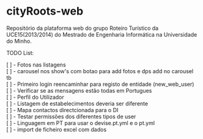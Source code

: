 ﻿cityRoots-web
=============

Repositório da plataforma web do grupo Roteiro Turístico da UCE15(2013/2014) do Mestrado de Engenharia Informática na Universidade do Minho. 

TODO List:

[ ] - Fotos nas listagens  
[ ] - carousel nos show's com botao para add fotos e dps add no carousel tb  
[ ] - Primeiro login reencaminhar para registo de entidade (new_web_user)  
[ ] - Verificar se as mensagens estão todas em Portugues  
[ ] - Perfil do Utilizador  
[ ] - Listagem de estabelecimentos deveria ser diferente  
[ ] - Mapa contactos directcionada para o DI   
[ ] - Testar permissões dos diferentes tipos de user  
[ ] - Linguagem em PT para usar o devise.pt.yml e o pt.yml  
[ ] - import de ficheiro excel com dados  
